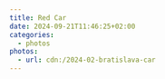 ```yaml
---
title: Red Car
date: 2024-09-21T11:46:25+02:00
categories:
  - photos
photos:
  - url: cdn:/2024-02-bratislava-car
---
```

